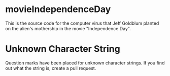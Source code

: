 # movieIndependenceDay
This is the source code for the computer virus that Jeff Goldblum planted on the alien's mothership in the movie "Independence Day".

# Unknown Character String
Question marks have been placed for unknown character strings.
If you find out what the string is, create a pull request.